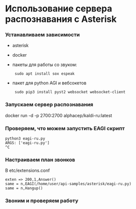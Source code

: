 # Использование сервера распознавания с Asterisk

### Устанавливаем зависимости

 - asterisk
 - docker
 - пакеты для работы со звуком: 

        sudo apt install sox espeak

 - пакет для python AGI и вебсокетов

        sudo pip3 install pyst2 websocket websocket-client

### Запускаем сервер распознавания

docker run -d -p 2700:2700 alphacep/kaldi-ru:latest

### Проверяем, что можем запустить EAGI скрипт

```
python3 eagi-ru.py
ARGS: ['eagi-ru.py']
^C
```

### Настраиваем план звонков

В etc/extensions.conf

```
exten => 200,1,Answer()
same = n,EAGI(/home/user/api-samples/asterisk/eagi-ru.py)
same = n,Hangup()
```

### Звоним и проверяем работу

